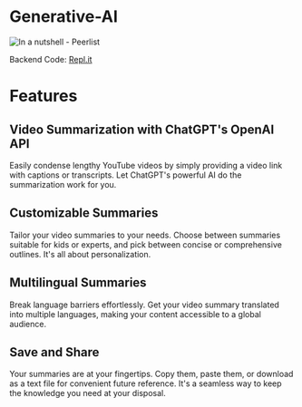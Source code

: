 # Generative-AI

![In a nutshell - Peerlist](https://github.com/MadhushreeKunder/Generative-AI/assets/65384355/d251c7d2-4977-4081-87c0-c16a295f6c39)

Backend Code: [Repl.it](https://replit.com/@Kavuuuu/NarrowExoticProfile#server.js)

# Features
## Video Summarization with ChatGPT's OpenAI API
Easily condense lengthy YouTube videos by simply providing a video link with captions or transcripts. Let ChatGPT's powerful AI do the summarization work for you.

## Customizable Summaries
Tailor your video summaries to your needs. Choose between summaries suitable for kids or experts, and pick between concise or comprehensive outlines. It's all about personalization.

## Multilingual Summaries
Break language barriers effortlessly. Get your video summary translated into multiple languages, making your content accessible to a global audience.

## Save and Share
Your summaries are at your fingertips. Copy them, paste them, or download as a text file for convenient future reference. It's a seamless way to keep the knowledge you need at your disposal.
